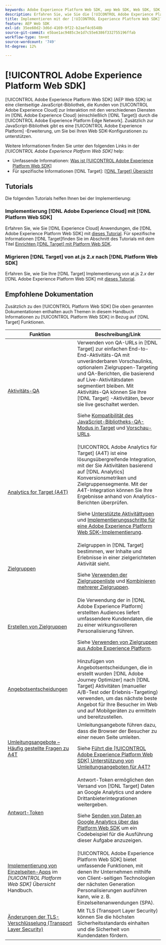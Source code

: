 ```yaml
---
keywords: Adobe Experience Platform Web SDK, aep Web SDK, Web SDK, SDK, Adobe Experience Cloud, Platform Edge Network, Adobe Experience Platform Edge Network, Edge Network, Aep Edge Network, Adobe Experience Platform Web SDK0
description: Erfahren Sie, wie Sie die [!UICONTROL Adobe Experience Platform Web SDK] zur Interaktion mit den verschiedenen Diensten im [!UICONTROL Adobe Experience Cloud] durch die [!UICONTROL AEP Edge Network].
title: Implementieren mit der [!UICONTROL Experience Platform Web SDK]?
feature: AEP Web SDK
exl-id: 35ee60d2-3d6d-4169-9f22-b2aef4c6548b
source-git-commit: e5bae1ac9485c3e1d7c55e6386f332755196ffab
workflow-type: tm+mt
source-wordcount: '749'
ht-degree: 12%

---
```


# [!UICONTROL Adobe Experience Platform Web SDK]

[!UICONTROL Adobe Experience Platform Web SDK] (AEP Web SDK) ist eine clientseitige JavaScript-Bibliothek, die Kunden von [!UICONTROL Adobe Experience Cloud] zur Interaktion mit den verschiedenen Diensten im [!DNL Adobe Experience Cloud] (einschließlich [!DNL Target]) durch die [!UICONTROL Adobe Experience Platform Edge Network]. Zusätzlich zur JavaScript-Bibliothek gibt es eine [!UICONTROL Adobe Experience Platform] -Erweiterung, um Sie bei Ihren Web SDK-Konfigurationen zu unterstützen.

Weitere Informationen finden Sie unter den folgenden Links in der *[!UICONTROL Adobe Experience Platform Web SDK]* help:

* Umfassende Informationen: [Was ist [!UICONTROL Adobe Experience Platform Web SDK]](https://experienceleague.adobe.com/docs/experience-platform/edge/home.html?lang=de)
* Für spezifische Informationen [!DNL Target]: [[!DNL Target] Übersicht](https://experienceleague.adobe.com/docs/experience-platform/edge/personalization/adobe-target/target-overview.html?lang=de)

## Tutorials

Die folgenden Tutorials helfen Ihnen bei der Implementierung:

### Implementierung [!DNL Adobe Experience Cloud] mit [!DNL Platform Web SDK]

Erfahren Sie, wie Sie [!DNL Experience Cloud] Anwendungen, die [!DNL Adobe Experience Platform Web SDK] mit [dieses Tutorial](https://experienceleague.adobe.com/docs/platform-learn/implement-web-sdk/overview.html). Für spezifische Informationen [!DNL Target]finden Sie im Abschnitt des Tutorials mit dem Titel [Einrichten [!DNL Target] mit Platform Web SDK](https://experienceleague.adobe.com/docs/platform-learn/implement-web-sdk/applications-setup/setup-target.html).

### Migrieren [!DNL Target] von at.js 2.*x* nach [!DNL Platform Web SDK]

Erfahren Sie, wie Sie Ihre [!DNL Target] Implementierung von at.js 2.*x* der [!DNL Adobe Experience Platform Web SDK] mit [dieses Tutorial](https://experienceleague.adobe.com/docs/platform-learn/migrate-target-to-websdk/introduction.html?lang=de).

## Empfohlene Dokumentation

Zusätzlich zu den [!UICONTROL Platform Web SDK] Die oben genannten Dokumentationen enthalten auch Themen in diesem Handbuch Informationen zu [!UICONTROL Platform Web SDK] in Bezug auf [!DNL Target] Funktionen.

| Funktion | Beschreibung/Link |
| --- | --- |
| [Aktivitäts-QA](https://experienceleague.adobe.com/docs/target/using/activities/activity-qa/activity-qa.html) | Verwenden von QA-URLs in [!DNL Target] zur einfachen End-to-End-Aktivitäts-QA mit unveränderbaren Vorschaulinks, optionalem Zielgruppen-Targeting und QA-Berichten, die basierend auf Live-Aktivitätsdaten segmentiert bleiben. Mit Aktivitäts-QA können Sie Ihre [!DNL Target] -Aktivitäten, bevor sie live geschaltet werden.<p>Siehe [Kompatibilität des JavaScript-Bibliotheks-QA-Modus in Target](https://experienceleague.adobe.com/docs/target/using/activities/activity-qa/activity-qa.html#compatibility) und [Vorschau-URLs](https://experienceleague.adobe.com/docs/target/using/activities/activity-qa/activity-qa.html#preview). |
| [Analytics for Target (A4T) ](https://experienceleague.adobe.com/docs/target/using/integrate/a4t/a4t.html) | [!UICONTROL Adobe Analytics für Target] (A4T) ist eine lösungsübergreifende Integration, mit der Sie Aktivitäten basierend auf [!DNL Analytics] Konversionsmetriken und Zielgruppensegmente. Mit der A4T-Integration können Sie Ihre Ergebnisse anhand von Analytics-Berichten überprüfen.<p>Siehe [Unterstützte Aktivitättypen](https://experienceleague.adobe.com/docs/target/using/integrate/a4t/a4t.html#section_F487896214BF4803AF78C552EF1669AA) und [Implementierungsschritte für eine Adobe Experience Platform Web SDK-Implementierung](https://experienceleague.adobe.com/docs/target/using/integrate/a4t/a4timplementation.html#platform). |
| [Zielgruppen](https://experienceleague.adobe.com/docs/target/using/audiences/target.html) | Zielgruppen in [!DNL Target] bestimmen, wer Inhalte und Erlebnisse in einer zielgerichteten Aktivität sieht.<p>Siehe [Verwenden der Zielgruppenliste](https://experienceleague.adobe.com/docs/target/using/audiences/create-audiences/audiences.html#use-list) und [Kombinieren mehrerer Zielgruppen](https://experienceleague.adobe.com/docs/target/using/audiences/combining-multiple-audiences.html). |
| [Erstellen von Zielgruppen](https://experienceleague.adobe.com/docs/target/using/audiences/create-audiences/audiences.html?lang=de) | Die Verwendung der in [!DNL Adobe Experience Platform] erstellten Audiences liefert umfassendere Kundendaten, die zu einer wirkungsvolleren Personalisierung führen.<p>Siehe [Verwenden von Zielgruppen aus Adobe Experience Platform](https://experienceleague.adobe.com/docs/?lang=detarget/using/audiences/create-audiences/audiences.html#aep). |
| [Angebotsentscheidungen](https://experienceleague.adobe.com/docs/target/using/integrate/ajo/offer-decision.html) | Hinzufügen von Angebotsentscheidungen, die in erstellt wurden [!DNL Adobe Journey Optimizer] nach [!DNL Target] Aktivitäten (manueller A/B-Test oder Erlebnis-Targeting) verwenden, um das nächste beste Angebot für Ihre Besucher im Web und auf Mobilgeräten zu ermitteln und bereitzustellen. |
| [Umleitungsangebote – Häufig gestellte Fragen zu A4T](https://experienceleague.adobe.com/docs/target/using/integrate/a4t/a4t-faq/a4t-faq-redirect-offers.html) | Umleitungsangebote führen dazu, dass die Browser der Besucher zu einer neuen Seite umleiten.<p>Siehe [Führt die [!UICONTROL Adobe Experience Platform Web SDK] Unterstützung von Umleitungsangeboten für A4T?](https://experienceleague.adobe.com/docs/target/using/integrate/a4t/a4t-faq/a4t-faq-redirect-offers.html#platform) |
| [Antwort-Token](https://experienceleague.adobe.com/docs/target/using/administer/response-tokens.html) | Antwort-Token ermöglichen den Versand von [!DNL Target] Daten an Google Analytics und andere Drittanbieterintegrationen weitergeben.<p>Siehe [Senden von Daten an Google Analytics über das Platform Web SDK](https://experienceleague.adobe.com/docs/target/using/administer/response-tokens.html#sending-data-to-google-analytics-via-platform-web-sdk) um ein Codebeispiel für die Ausführung dieser Aufgabe anzuzeigen. |
| [Implementierung von Einzelseiten-Apps](https://experienceleague.adobe.com/docs/experience-platform/edge/personalization/adobe-target/spa-implementation.html) im *[!UICONTROL Platform Web SDK] Übersicht* Handbuch. | [!UICONTROL Adobe Experience Platform Web SDK] bietet umfassende Funktionen, mit denen Ihr Unternehmen mithilfe von Client-seitigen Technologien der nächsten Generation Personalisierungen ausführen kann, wie z. B. Einzelseitenanwendungen (SPA). |
| [Änderungen der TLS-Verschlüsselung (Transport Layer Security)](../../before-implement/tls-transport-layer-security-encryption.md) | Mit TLS (Transport Layer Security) können Sie die höchsten Sicherheitsstandards einhalten und die Sicherheit von Kundendaten fördern. |
